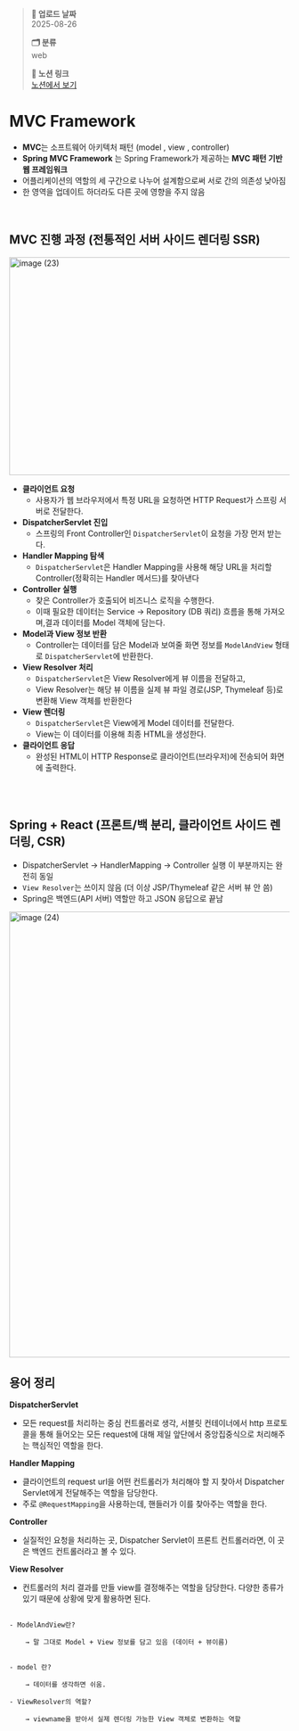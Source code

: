 > **📅 업로드 날짜**  
> 2025-08-26
> 
> **🗂 분류**  
> web  
>
> **🔗 노션 링크**  
> [노션에서 보기](https://important-marquess-d42.notion.site/Spring-MVC-Framework-250a654e658a802ab946e1391754e3f7?source=copy_link)
> 


# MVC Framework

- **MVC**는 소프트웨어 아키텍처 패턴 (model , view , controller)
- **Spring MVC Framework** 는 Spring Framework가 제공하는 **MVC 패턴 기반 웹 프레임워크**
- 어플리케이션의 역할의 세 구간으로 나누어 설계함으로써 서로 간의 의존성 낮아짐
- 한 영역을 업데이트 하더라도 다른 곳에 영향을 주지 않음

<br>

## **MVC 진행 과정 (전통적인 서버 사이드 렌더링 SSR)**
<img width="512" height="391" alt="image (23)" src="https://github.com/user-attachments/assets/bb809a46-1d94-4dd7-a3d1-b418040ff2d4" />


- **클라이언트 요청**
    - 사용자가 웹 브라우저에서 특정 URL을 요청하면 HTTP Request가 스프링 서버로 전달한다.
- **DispatcherServlet 진입**
    - 스프링의 Front Controller인 `DispatcherServlet`이 요청을 가장 먼저 받는다.
- **Handler Mapping 탐색**
    - `DispatcherServlet`은 Handler Mapping을 사용해 해당 URL을 처리할 Controller(정확히는 Handler 메서드)를 찾아낸다
- **Controller 실행**
    - 찾은 Controller가 호출되어 비즈니스 로직을 수행한다.
    - 이때 필요한 데이터는 Service → Repository (DB 쿼리) 흐름을 통해 가져오며,결과 데이터를 Model 객체에 담는다.
- **Model과 View 정보 반환**
    - Controller는 데이터를 담은 Model과 보여줄 화면 정보를 `ModelAndView` 형태로 `DispatcherServlet`에 반환한다.
- **View Resolver 처리**
    - `DispatcherServlet`은 View Resolver에게 뷰 이름을 전달하고,
    - View Resolver는 해당 뷰 이름을 실제 뷰 파일 경로(JSP, Thymeleaf 등)로 변환해 View 객체를 반환한다
- **View 렌더링**
    - `DispatcherServlet`은 View에게 Model 데이터를 전달한다.
    - View는 이 데이터를 이용해 최종 HTML을 생성한다.
- **클라이언트 응답**
    - 완성된 HTML이 HTTP Response로 클라이언트(브라우저)에 전송되어 화면에 출력한다.
<br>
<br>

## Spring + React (프론트/백 분리, 클라이언트 사이드 렌더링, CSR)

- DispatcherServlet → HandlerMapping → Controller 실행 이 부분까지는 완전히 동일
- `View Resolver`는 쓰이지 않음 (더 이상 JSP/Thymeleaf 같은 서버 뷰 안 씀)
- Spring은 백엔드(API 서버) 역할만 하고 JSON 응답으로 끝남


<img width="800" height="800" alt="image (24)" src="https://github.com/user-attachments/assets/8ec29530-9b22-40cb-9003-1112ecf28e7d" />

## 용어 정리

**DispatcherServlet** 

- 모든 request를 처리하는 중심 컨트롤러로 생각,  서블릿 컨테이너에서 http 프로토콜을 통해 들어오는 모든 request에 대해 제일 앞단에서 중앙집중식으로 처리해주는 핵심적인 역할을 한다.

**Handler Mapping**

- 클라이언트의 request url을 어떤 컨트롤러가 처리해야 할 지 찾아서 Dispatcher Servlet에게 전달해주는 역할을 담당한다.
- 주로 `@RequestMapping`을 사용하는데, 핸들러가 이를 찾아주는 역할을 한다.

**Controller**

- 실질적인 요청을 처리하는 곳, Dispatcher Servlet이 프론트 컨트롤러라면, 이 곳은 백엔드 컨트롤러라고 볼 수 있다.

**View Resolver**

- 컨트롤러의 처리 결과를 만들 view를 결정해주는 역할을 담당한다. 다양한 종류가 있기 때문에 상황에 맞게 활용하면 된다.


```

- ModelAndView란?
    
    → 말 그대로 Model + View 정보를 담고 있음 (데이터 + 뷰이름)
    

- model 란?
    
    → 데이터를 생각하면 쉬움.
    
- ViewResolver의 역할?
    
    → viewname을 받아서 실제 렌더링 가능한 View 객체로 변환하는 역할

 ```
